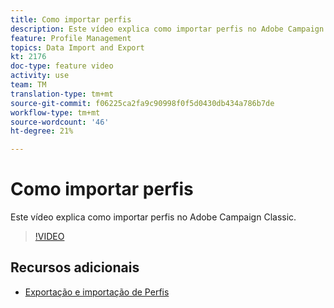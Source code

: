 ```yaml
---
title: Como importar perfis
description: Este vídeo explica como importar perfis no Adobe Campaign Classic
feature: Profile Management
topics: Data Import and Export
kt: 2176
doc-type: feature video
activity: use
team: TM
translation-type: tm+mt
source-git-commit: f06225ca2fa9c90998f0f5d0430db434a786b7de
workflow-type: tm+mt
source-wordcount: '46'
ht-degree: 21%

---
```



# Como importar perfis

Este vídeo explica como importar perfis no Adobe Campaign Classic.

>[!VIDEO](https://video.tv.adobe.com/v/25608?quality=12)

## Recursos adicionais

- [Exportação e importação de Perfis](https://docs.adobe.com/content/help/en/campaign-classic/using/getting-started/profile-management/exporting-and-importing-profiles.html)